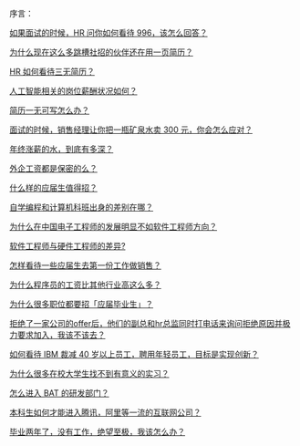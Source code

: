 序言：

[如果面试的时候，HR 问你如何看待
996，该怎么回答？](https://www.zhihu.com/question/320167250)

[为什么现在这么多跳槽社招的伙伴还在用一页简历？](https://www.zhihu.com/question/290343357)


[HR 如何看待三无简历？](https://www.zhihu.com/question/36383870)


[人工智能相关的岗位薪酬状况如何？](https://www.zhihu.com/question/68590805)


[简历一无可写怎么办？](https://www.zhihu.com/question/28592283)


[面试的时候，销售经理让你把一瓶矿泉水卖 300 元，你会怎么应对？](https://www.zhihu.com/question/64028409)


[年终涨薪的水，到底有多深？](https://zhuanlan.zhihu.com/p/32894248)


[外企工资都是保密的么？](https://www.zhihu.com/question/19704654)


[什么样的应届生值得招？](https://www.zhihu.com/question/29288179)


[自学编程和计算机科班出身的差别在哪？](https://www.zhihu.com/question/67948916)


[为什么在中国电子工程师的发展明显不如软件工程师方向？](https://www.zhihu.com/question/20893963)


[软件工程师与硬件工程师的差异?](https://www.zhihu.com/question/47606649)


[怎样看待一些应届生去第一份工作做销售？](https://www.zhihu.com/question/24209782)


[为什么程序员的工资比其他行业高这么多？](https://www.zhihu.com/question/28639517)


[为什么很多职位都要招「应届毕业生」？](https://www.zhihu.com/question/20172057)


[拒绝了一家公司的offer后，他们的副总和hr总监同时打电话来询问拒绝原因并极力要求加入，我该不该去？](https://www.zhihu.com/question/62731099)


[如何看待 IBM 裁减 40 岁以上员工，聘用年轻员工，目标是实现创新？](https://www.zhihu.com/question/269571746)


[为什么很多在校大学生找不到有意义的实习？](https://www.zhihu.com/question/265640825)


[怎么进入 BAT 的研发部门？](https://www.zhihu.com/question/25680951)


[本科生如何才能进入腾讯，阿里等一流的互联网公司？](https://www.zhihu.com/question/26406260)


[毕业两年了，没有工作，绝望至极，我该怎么办？](https://www.zhihu.com/question/25142958)

